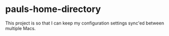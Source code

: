 pauls-home-directory
====================
This project is so that I can keep my configuration settings sync'ed between multiple Macs.